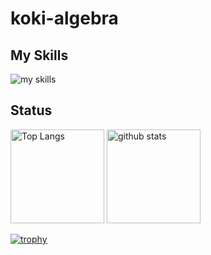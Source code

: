 # koki-algebra

## My Skills
<img alt="my skills" src="https://skillicons.dev/icons?theme=dark&perline=8&i=go,aws,docker,kubernetes,linux,mysql,postgres,graphql,git,github,vscode,html,css,ts,python,pytorch" />

## Status
<p align="left"> 
  <img alt="Top Langs" height="150px" src="https://github-readme-stats.vercel.app/api/top-langs/?username=koki-algebra&layout=compact&show_icons=true&theme=onedark" />
  <img alt="github stats" height="150px" src="https://github-readme-stats.vercel.app/api?username=koki-algebra&theme=onedark&show_icons=ture" />
</p>

[![trophy](https://github-profile-trophy.vercel.app/?username=koki-algebra&theme=onedark&column=8)](https://github.com/ryo-ma/github-profile-trophy)
